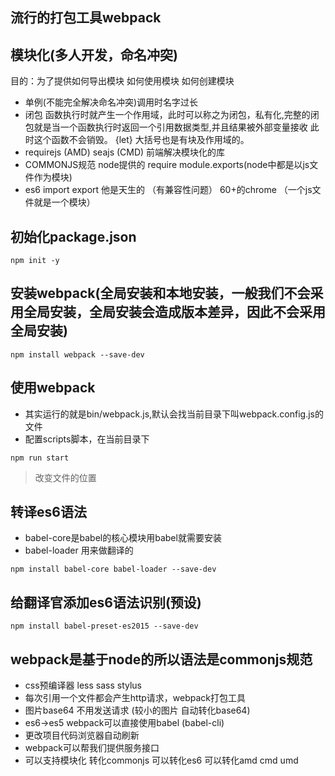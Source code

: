 ## 流行的打包工具webpack


## 模块化(多人开发，命名冲突)
目的：为了提供如何导出模块 如何使用模块 如何创建模块
- 单例(不能完全解决命名冲突)调用时名字过长
- 闭包 函数执行时就产生一个作用域，此时可以称之为闭包，私有化,完整的闭包就是当一个函数执行时返回一个引用数据类型,并且结果被外部变量接收 此时这个函数不会销毁。 {let} 大括号也是有块及作用域的。
- requirejs (AMD) seajs (CMD) 前端解决模块化的库
- COMMONJS规范 node提供的 require module.exports(node中都是以js文件作为模块)
- es6 import export 他是天生的 （有兼容性问题） 60+的chrome （一个js文件就是一个模块）

## 初始化package.json
```
npm init -y
```

## 安装webpack(全局安装和本地安装，一般我们不会采用全局安装，全局安装会造成版本差异，因此不会采用全局安装)
```
npm install webpack --save-dev
```

## 使用webpack
- 其实运行的就是bin/webpack.js,默认会找当前目录下叫webpack.config.js的文件
- 配置scripts脚本，在当前目录下
```
npm run start
```

> 改变文件的位置

## 转译es6语法
- babel-core是babel的核心模块用babel就需要安装
- babel-loader 用来做翻译的
```
npm install babel-core babel-loader --save-dev
```

## 给翻译官添加es6语法识别(预设)
```
npm install babel-preset-es2015 --save-dev
```


## webpack是基于node的所以语法是commonjs规范
- css预编译器 less sass stylus
- 每次引用一个文件都会产生http请求，webpack打包工具
- 图片base64 不用发送请求 (较小的图片 自动转化base64)
- es6->es5 webpack可以直接使用babel (babel-cli)
- 更改项目代码浏览器自动刷新
- webpack可以帮我们提供服务接口
- 可以支持模块化 转化commonjs 可以转化es6 可以转化amd cmd umd

